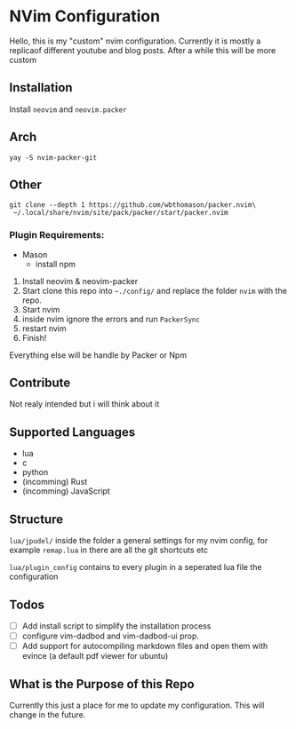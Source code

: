 # NVim Configuration
Hello, this is my "custom" nvim configuration. Currently it is mostly a replicaof different youtube and blog posts. After a while this will be more custom


## Installation
Install `neovim` and `neovim.packer`

## Arch
```
yay -S nvim-packer-git
```

## Other
```
git clone --depth 1 https://github.com/wbthomason/packer.nvim\
 ~/.local/share/nvim/site/pack/packer/start/packer.nvim
```

### Plugin Requirements:
- Mason
  - install npm

1. Install neovim & neovim-packer
2. Start clone this repo into `~./config/` and replace the folder `nvim` with the repo.
3. Start nvim
4. inside nvim ignore the errors and run `PackerSync`
5. restart nvim
6. Finish!

Everything else will be handle by Packer or Npm

## Contribute

Not realy intended but i will think about it 


## Supported Languages

- lua
- c
- python
- (incomming) Rust
- (incomming) JavaScript

## Structure

`lua/jpudel/` inside the folder a general settings for my nvim config, for example `remap.lua` in there are all the git shortcuts etc

`lua/plugin_config` contains to every plugin in a seperated lua file the configuration
## Todos 

- [ ] Add install script to simplify the installation process
- [ ] configure vim-dadbod and vim-dadbod-ui prop. 
- [ ] Add support for autocompiling markdown files and open them with evince (a default pdf viewer for ubuntu)
## What is the Purpose of this Repo

Currently this just a place for me to update my configuration. This will change in the future. 
